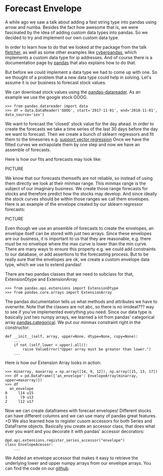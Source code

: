 Forecast Envelope
=================

A while ago we saw a talk about adding a fast string type into pandas using arrow and numba.
Besides the fact how awesome that is, we were fascinated by the idea of adding custom data types into pandas.
So we decided to try and implement our own custom data type.

In order to learn how to do that we looked at the package from the talk [fletcher](https://github.com/xhochy/fletcher), as well as some other examples
like [cyberpandas](), which implements a custom data type for ip addresses.
And of course there is a documentation page by [pandas](https://pandas.pydata.org/pandas-docs/stable/extending.html) that also explains how to do that.


But before we could implement a data type we had to come up with one.
So we thought of a problem that a new data type could help in solving.
Let's assume it is our business to forecast stock values.

We can download stock values using the [pandas-datareader](https://pandas-datareader.readthedocs.io/en/latest/remote_data.html#iex).
As an example we use the google stock GOOG.

```
>>> from pandas_datareader import data
>>> df = data.DataReader('GOOG', start='2017-11-01', end='2018-11-01', data_source='iex')
```

We want to forecast the 'closed' stock value for the day ahead.
In order to create the forecasts we take a time series of the last 30 days before the day we want to forecast.
Then we create a bunch of sklearn regressors and fit them to the timeseries e.g. [support vector regression](https://scikit-learn.org/stable/modules/generated/sklearn.svm.SVR.html)
Once we have the fitted curves we extrapolate them by one step and now we have an assemble of forecasts.

Here is how our fits and forecasts may look like:

PICTURE


We know that our forecasts themselfs are not reliable, so instead of using them directly we look at their minmax range.
This minmax range is the subject of our imaginary business.
We create those range forecasts for stocks and therefore predict how the stocks may develop.
And since ideally the stock curves should be within those ranges we call them envelopes.
Here is an example of the envelope created by our sklearn regressor forecasts:

PICTURE


Even though we use an ansemble of forecasts to create the envelopes, an envelope itself can be stored with just two arrays.
Since these envelopes are our business, it is important to us that they are reasonable,
e.g. there must be no envelope where the max curve is lower than the min curve.
There are many ways to ensure this property e.g. we could add constraints to our database, or add assertions to the forecasting process.
But to be really sure that the envelopes are ok, we create a custom envelope data type, which we use to extend pandas!

There are two pandas classes that we need to subclass for that, ExtensionDtype and ExtensionArray

```
>>> from pandas.api.extensions import ExtensionDtype
>>> from pandas.core.arrays import ExtensionArray
```

The pandas documentation tells us what methods and attributes we have to overwrite.
Note that the classes are not abc, so there is no imideat??? way to see if you've implemented everything you need.
Since our data type is basically just two numpy arrays, we learned a lot from pandas' categorical array [pandas.categorical](https://github.com/pandas-dev/pandas/blob/v0.23.4/pandas/core/arrays/categorical.py#L170-L2343).
We put our minmax constraint right in the constructor:

```
def __init__(self, array, upper=None, dtype=None, copy=None):
    ...
    if not (self.lower < upper).all():
        raise ValueError("Upper array must be greater than lower.")
    ...
```

Here is how our Extension Array looks in action:

```
>>> minarray, maxarray = np.array([14, 9, 12]), np.array([15, 13, 17])
>>> df = pd.DataFrame({'an_envelope': EnvelopeArray(minarray, upper=maxarray)})
>>> df
  an_envelope
0     l14 u15
1      l9 u13
2     l12 u17
```

Now we can create dataframes with forecast envelopes!
Different stocks can have different columns and we can use many of pandas great features. =D
We also learned how to register cusom accessors for both Series and DataFrame objects.
Basically you create an accessor class, that does what ever you want and you decorate it with pandas' accessor decorators:

```
@pd.api.extensions.register_series_accessor("envelope")
class EnvelopeAcessor:
    ...
```

We Added an envelope accessor that makes it easy to retrieve the underlying lower and upper numpy arrays from our envelope arrays.
You can find the code on our [github](https://github.com/nicolasholland/VariousProjects/tree/master/envelope).

